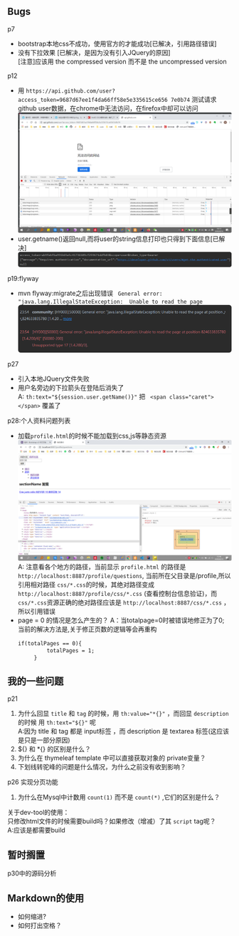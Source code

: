 ## Bugs
p7  
- bootstrap本地css不成功，使用官方的<link>才能成功[已解决，引用路径错误]
- 没有下拉效果  [已解决，是因为没有引入JQuery的原因]  
[注意]应该用 the compressed version 而不是 the uncompressed version

p12
- 用 `https://api.github.com/user?access_token=9687d67ee1f4da66ff58e5e335615ce656
7e0b74` 测试请求github user数据，在chrome中无法访问，在firefox中却可以访问
  ![](.mylog_images/chorme-access_token-errro.png)
- user.getname()返回null,而将user的string信息打印也只得到下面信息[已解决]
  ![](.mylog_images/user-string.png)

p19:flyway
- mvn flyway:migrate之后出现错误 ` General error: "java.lang.IllegalStateException: 
Unable to read the page`
![](.myLog_images/flyway-error.png)

p27
- 引入本地JQuery文件失败
- 用户名旁边的下拉箭头在登陆后消失了  
A: `th:text="${session.user.getName()}"` 把 ` <span class="caret"></span>` 覆盖了

p28:个人资料问题列表
- 加载`profile.html`的时候不能加载到css,js等静态资源
![](.myLog_images/profile-link-error.png)  
A: 注意看各个地方的路径，当前显示 `profile.html` 的路径是 `http://localhost:8887/profile/questions`,
当前所在父目录是/profile,所以引用相对路径 `css/*.css`的时候，其绝对路径变成 
`http://localhost:8887/profile/css/*.css` (查看控制台信息验证)，而`css/*.css`资源正确的绝对路径应该是
`http://localhost:8887/css/*.css` ，所以引用错误
- page = 0 的情况是怎么产生的？
A：当totalpage=0时被错误地修正为了0;  
    当前的解决方法是,关于修正页数的逻辑等会再重构
    ```
    if(totalPages == 0){
             totalPages = 1;
         }
    ```

## 我的一些问题
p21  
1. 为什么回显 `title` 和 `tag` 的时候，用 `th:value="*{}"` ，而回显 `description` 的时候
用 `th:text="${}"` 呢  
A:因为 title 和 tag 都是 input标签 ，而 description 是 textarea 标签(这应该是只是一部分原因)
2. ${} 和 *{} 的区别是什么？
3. 为什么在 thymeleaf template 中可以直接获取对象的 private变量？
4. 下划线转驼峰的问题是什么情况，为什么之前没有收到影响？

p26 实现分页功能  
1. 为什么在Mysql中计数用 `count(1)` 而不是 `count(*)` ,它们的区别是什么？

关于dev-tool的使用：  
只修改html文件的时候需要build吗？如果修改（增减）了其 `script` tag呢？  
A:应该是都需要build

## 暂时搁置
p30中的源码分析


## Markdown的使用
- 如何缩进?
- 如何打出空格？
